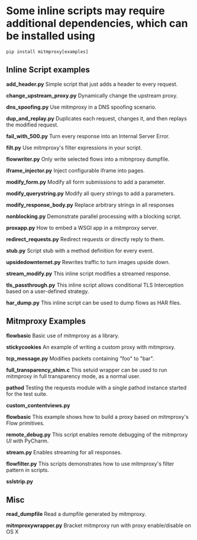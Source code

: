 # Some inline scripts may require additional dependencies, which can be installed using
`pip install mitmproxy[examples]`


## Inline Script examples
**add_header.py**   Simple script that just adds a header to every request.

**change_upstream_proxy.py**  Dynamically change the upstream proxy.

**dns_spoofing.py**           Use mitmproxy in a DNS spoofing scenario.

**dup_and_replay.py**         Duplicates each request, changes it, and then replays the modified request.

**fail_with_500.py**          Turn every response into an Internal Server Error.

**filt.py**                  Use mitmproxy's filter expressions in your script.

**flowwriter.py**             Only write selected flows into a mitmproxy dumpfile.

**iframe_injector.py**        Inject configurable iframe into pages.

**modify_form.py**            Modify all form submissions to add a parameter.

**modify_querystring.py**     Modify all query strings to add a parameters.

**modify_response_body.py**   Replace arbitrary strings in all responses

**nonblocking.py**            Demonstrate parallel processing with a blocking script.

**proxapp.py**                How to embed a WSGI app in a mitmproxy server.

**redirect_requests.py**      Redirect requests or directly reply to them.

**stub.py**                   Script stub with a method definition for every event.

**upsidedownternet.py**       Rewrites traffic to turn images upside down.

**stream_modify.py** This inline script modifies a streamed response.

**tls_passthrough.py** This inline script allows conditional TLS Interception based on a user-defined strategy.

**har_dump.py**    This inline script can be used to dump flows as HAR files.

## Mitmproxy Examples
**flowbasic**                 Basic use of mitmproxy as a library.

**stickycookies**             An example of writing a custom proxy with mitmproxy.

**tcp_message.py**            Modifies packets containing "foo" to "bar".

**full_transparency_shim.c**  This setuid wrapper can be used to run mitmproxy in full transparency mode, as a normal user.

**pathod**  Testing the requests module with a single pathod instance started for the test suite.

**custom_contentviews.py**    

**flowbasic**     This example shows how to build a proxy based on mitmproxy's Flow primitives.                  

**remote_debug.py**     This script enables remote debugging of the mitmproxy *UI* with PyCharm.  

**stream.py**          Enables streaming for all responses.          

**flowfilter.py**      This scripts demonstrates how to use mitmproxy's filter pattern in scripts.

**sslstrip.py** 

## Misc
**read_dumpfile**             Read a dumpfile generated by mitmproxy.

**mitmproxywrapper.py**       Bracket mitmproxy run with proxy enable/disable on OS X
